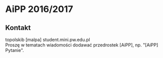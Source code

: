 
# AiPP 2016/2017


## Kontakt
topolskib [malpa] student.mini.pw.edu.pl  
Proszę w tematach wiadomości dodawać przedrostek [AiPP], np. "[AiPP] Pytanie". 
